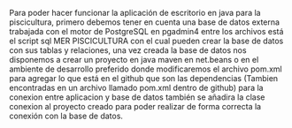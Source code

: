 Para poder hacer funcionar la aplicación de escritorio en java para la piscicultura, primero debemos tener en cuenta una base de datos externa trabajada con el motor de PostgreSQL en pgadmin4 entre los archivos está  el script sql MER PISCICULTURA con el cual pueden crear
la base de datos con sus tablas y relaciones, una vez creada la base de datos nos disponemos a crear un proyecto en java maven en net.beans o en el ambiente de desarrollo preferido donde modificaremos el archivo pom.xml para agregar lo que está en el github que son las 
dependencias (Tambien encontradas en un archivo llamado pom.xml dentro de github) para la conexion entre aplicacion y base de datos también se añadira la clase conexion al proyecto creado para poder realizar de forma correcta la conexión con la base de datos. 
